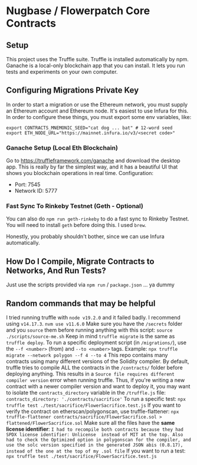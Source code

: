 # Nugbase / Flowerpatch Core Contracts

## Setup

This project uses the Truffle suite. Truffle is installed automatically by npm.
Ganache is a local-only blockchain app that you can install. It lets you run
tests and experiments on your own computer.

## Configuring Migrations Private Key

In order to start a migration or use the Ethereum network, you must supply
an Ethereum account and Ethereum node. It's easiest to use Infura for this.
In order to configure these things, you must export some env variables, like:

    export CONTRACTS_MNEMONIC_SEED="cat dog ... bat" # 12-word seed
    export ETH_NODE_URL="https://mainnet.infura.io/v3/<secret code>"

### Ganache Setup (Local Eth Blockchain)

Go to https://truffleframework.com/ganache and download the desktop app. This
is really by far the simplest way, and it has a beautiful UI that shows you
blockchain operations in real time. Configuration:

 * Port: 7545
 * Network ID: 5777

### Fast Sync To Rinkeby Testnet (Geth - Optional)

You can also do `npm run geth-rinkeby` to do a fast sync to Rinkeby Testnet.
You will need to install `geth` before doing this. I used `brew`.

Honestly, you probably shouldn't bother, since we can use Infura automatically.

## How Do I Compile, Migrate Contracts to Networks, And Run Tests?

Just use the scripts provided via `npm run` / `package.json` ... ya dummy

## Random commands that may be helpful

I tried running truffle with `node v19.2.0` and it failed badly. I recommend using `v14.17.3`.
```nvm use v11.6.0```
Make sure you have the `/secrets` folder and you `source` them before running anything with this script:
```source ./scripts/source-me.sh```
Keep in mind `truffle migrate` is the same as `truffle deploy`. To run a specific deployment script (in `/migrations/`), use the `--f <number>` (from) and `--to <number>` tags. Example:
```npx truffle migrate --network polygon --f 4 --to 4```
This repo contains many contracts using many different versions of the Solidity compiler. By default, truffle tries to compile ALL the contracts in the `/contracts/` folder before deploying anything. This results in a `Source file requires different compiler version` error when running truffle. Thus, if you're writing a new contract with a newer compiler version and want to deploy it, you may want to isolate the `contracts_directory` variable in the `/truffle.js` file:
```contracts_directory: './contracts/sacrifice'```
To run a specific test:
```npx truffle test ./test/sacrifice/FlowerSacrifice.test.js```
If you want to verify the contract on etherscan/polygonscan, use truffle-flattener:
```npx truffle-flattener contracts/sacrifice/FlowerSacrifice.sol > flattened/FlowerSacrifice.sol```
Make sure all the files have the **same license identifier**:
```I had to recompile both contracts because they had SPDX license identifier: Unlicense  instead of MIT at the top. Also had to check the Optimized option in polygonscan for the compiler, and use the solc version specified in the generated JSON abis (0.8.17), instead of the one at the top of my .sol file```
If you want to run a test:
```npx truffle test ./test/sacrifice/FlowerSacrifice.test.js```